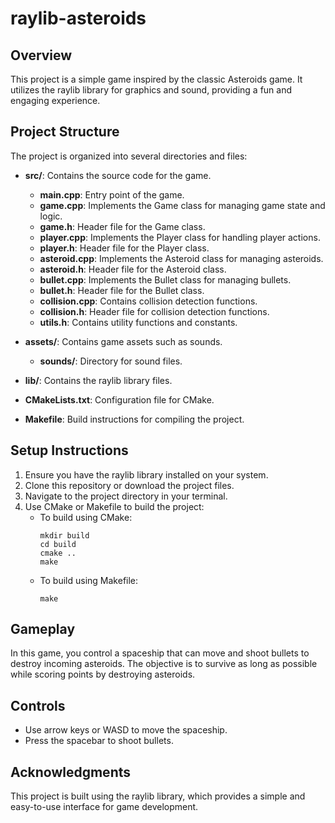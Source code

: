 # raylib-asteroids

## Overview
This project is a simple game inspired by the classic Asteroids game. It utilizes the raylib library for graphics and sound, providing a fun and engaging experience.

## Project Structure
The project is organized into several directories and files:

- **src/**: Contains the source code for the game.
  - **main.cpp**: Entry point of the game.
  - **game.cpp**: Implements the Game class for managing game state and logic.
  - **game.h**: Header file for the Game class.
  - **player.cpp**: Implements the Player class for handling player actions.
  - **player.h**: Header file for the Player class.
  - **asteroid.cpp**: Implements the Asteroid class for managing asteroids.
  - **asteroid.h**: Header file for the Asteroid class.
  - **bullet.cpp**: Implements the Bullet class for managing bullets.
  - **bullet.h**: Header file for the Bullet class.
  - **collision.cpp**: Contains collision detection functions.
  - **collision.h**: Header file for collision detection functions.
  - **utils.h**: Contains utility functions and constants.

- **assets/**: Contains game assets such as sounds.
  - **sounds/**: Directory for sound files.

- **lib/**: Contains the raylib library files.

- **CMakeLists.txt**: Configuration file for CMake.

- **Makefile**: Build instructions for compiling the project.

## Setup Instructions
1. Ensure you have the raylib library installed on your system.
2. Clone this repository or download the project files.
3. Navigate to the project directory in your terminal.
4. Use CMake or Makefile to build the project:
   - To build using CMake:
     ```
     mkdir build
     cd build
     cmake ..
     make
     ```
   - To build using Makefile:
     ```
     make
     ```

## Gameplay
In this game, you control a spaceship that can move and shoot bullets to destroy incoming asteroids. The objective is to survive as long as possible while scoring points by destroying asteroids. 

## Controls
- Use arrow keys or WASD to move the spaceship.
- Press the spacebar to shoot bullets.

## Acknowledgments
This project is built using the raylib library, which provides a simple and easy-to-use interface for game development.